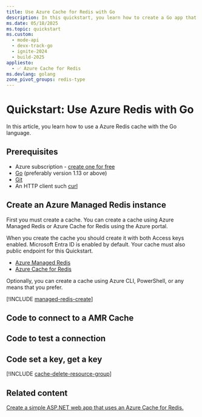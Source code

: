 ```yaml
---
title: Use Azure Cache for Redis with Go
description: In this quickstart, you learn how to create a Go app that uses Azure Cache for Redis.
ms.date: 05/18/2025
ms.topic: quickstart
ms.custom:
  - mode-api
  - devx-track-go
  - ignite-2024
  - build-2025
appliesto:
  - ✅ Azure Cache for Redis
ms.devlang: golang
zone_pivot_groups: redis-type
---
```


# Quickstart: Use Azure Redis with Go

In this article, you learn how to use a Azure Redis cache with the Go language.

<!-- ## Skip to the code on GitHub

If you want to skip straight to the code, see the [Go quickstart](https://github.com/Azure-Samples/azure-redis-cache-go-quickstart/) on GitHub.

We are breaking the connection to this. -->

## Prerequisites

- Azure subscription - [create one for free](https://azure.microsoft.com/free/)
- [Go](https://go.dev/doc/install) (preferably version 1.13 or above)
- [Git](https://git-scm.com/downloads)
- An HTTP client such [curl](https://curl.se/)

## Create an Azure Managed Redis instance

First you must create a cache. You can create a cache using Azure Managed Redis or Azure Cache for Redis using the Azure portal.

When you create the cache you should create it with both Access keys enabled. Microsoft Entra ID is enabled by default. Your cache must also public endpoint for this Quickstart.
- [Azure Managed Redis](includes/managed-redis-create.md)
- [Azure Cache for Redis](/azure/azure-cache-for-redis/quickstart-create-redis)

Optionally, you can create a cache using Azure CLI, PowerShell, or any means that you prefer.

[!INCLUDE [managed-redis-create](includes/managed-redis-create.md)]

## Code to connect to a AMR Cache

<!-- similar to python code. Use very basic defaultcredential with Redis extension-->

## Code to test a connection

<!--  similar to P -->

## Code set a key, get a key

<!-- simple set key, get value  -->

<!-- clean up resources include -->

[!INCLUDE [cache-delete-resource-group](includes/cache-delete-resource-group.md)]

## Related content

[Create a simple ASP.NET web app that uses an Azure Cache for Redis.](web-app-cache-howto.md)
<!-- Link to Redis Extension for connecting -->
<!-- Link to any Redis code sample on their site that are germane -->